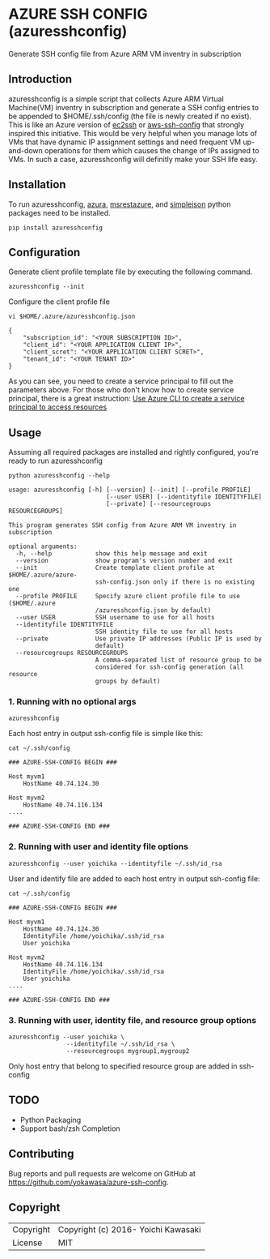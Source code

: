 # AZURE SSH CONFIG (azuresshconfig)

Generate SSH config file from Azure ARM VM inventry in subscription

## Introduction

azuresshconfig is a simple script that collects Azure ARM Virtual Machine(VM) inventry in subscription and generate a SSH config entries to be appended to $HOME/.ssh/config (the file is newly created if no exist). This is like an Azure version of [ec2ssh](https://github.com/mirakui/ec2ssh) or [aws-ssh-config](https://github.com/gianlucaborello/aws-ssh-config) that strongly inspired this initiative. This would be very helpful when you manage lots of VMs that have dynamic IP assignment settings and need frequent VM up-and-down operations for them which causes the change of IPs assigned to VMs. In such a case, azuresshconfig will definitly make your SSH life easy.


## Installation

To run azuresshconfig, [azura](https://pypi.python.org/pypi/azure), [msrestazure](https://pypi.python.org/pypi/msrestazure), and [simplejson](https://pypi.python.org/pypi/simplejson/) python packages need to be installed.

```
pip install azuresshconfig
```

## Configuration

Generate client profile template file by executing the following command.

```
azuresshconfig --init
```

Configure the client profile file 

```
vi $HOME/.azure/azuresshconfig.json

{
    "subscription_id": "<YOUR SUBSCRIPTION ID>",
    "client_id": "<YOUR APPLICATION CLIENT IP>",
    "client_scret": "<YOUR APPLICATION CLIENT SCRET>",
    "tenant_id": "<YOUR TENANT ID>"
}
```

As you can see, you need to create a service principal to fill out the parameters above. For those who don't know how to create service principal, there is a great instruction: [Use Azure CLI to create a service principal to access resources](https://azure.microsoft.com/en-us/documentation/articles/resource-group-authenticate-service-principal-cli/)


## Usage

Assuming all required packages are installed and rightly configured, you're ready to run azuresshconfig

```
python azuresshconfig --help

usage: azuresshconfig [-h] [--version] [--init] [--profile PROFILE]
                           [--user USER] [--identityfile IDENTITYFILE]
                           [--private] [--resourcegroups RESOURCEGROUPS]

This program generates SSH config from Azure ARM VM inventry in subscription

optional arguments:
  -h, --help            show this help message and exit
  --version             show program's version number and exit
  --init                Create template client profile at $HOME/.azure/azure-
                        ssh-config.json only if there is no existing one
  --profile PROFILE     Specify azure client profile file to use ($HOME/.azure
                        /azuresshconfig.json by default)
  --user USER           SSH username to use for all hosts
  --identityfile IDENTITYFILE
                        SSH identity file to use for all hosts
  --private             Use private IP addresses (Public IP is used by
                        default)
  --resourcegroups RESOURCEGROUPS
                        A comma-separated list of resource group to be
                        considered for ssh-config generation (all resource
                        groups by default)
```


### 1. Running with no optional args
```
azuresshconfig
```

Each host entry in output ssh-config file is simple like this:

```
cat ~/.ssh/config

### AZURE-SSH-CONFIG BEGIN ###

Host myvm1
    HostName 40.74.124.30

Host myvm2
    HostName 40.74.116.134
....

### AZURE-SSH-CONFIG END ###
```


### 2. Running with user and identity file options
```
azuresshconfig --user yoichika --identityfile ~/.ssh/id_rsa
```

User and identify file are added to each host entry in output ssh-config file:

```
cat ~/.ssh/config

### AZURE-SSH-CONFIG BEGIN ###

Host myvm1
    HostName 40.74.124.30
    IdentityFile /home/yoichika/.ssh/id_rsa
    User yoichika

Host myvm2
    HostName 40.74.116.134
    IdentityFile /home/yoichika/.ssh/id_rsa
    User yoichika
....

### AZURE-SSH-CONFIG END ###
```

### 3. Running with user, identity file, and resource group options
```
azuresshconfig --user yoichika \
                --identityfile ~/.ssh/id_rsa \
                --resourcegroups mygroup1,mygroup2
```

Only host entry that belong to specified resource group are added in ssh-config


## TODO

* Python Packaging
* Support bash/zsh Completion


## Contributing

Bug reports and pull requests are welcome on GitHub at https://github.com/yokawasa/azure-ssh-config.

## Copyright

<table>
  <tr>
    <td>Copyright</td><td>Copyright (c) 2016- Yoichi Kawasaki</td>
  </tr>
  <tr>
    <td>License</td><td>MIT</td>
  </tr>
</table>

